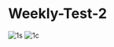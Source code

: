 # Weekly-Test-2
![1s](https://github.com/yadnika10/Weekly-Test-2/assets/122971264/e469ebc7-c543-44e4-93c5-c22eb53785d0)
![1c](https://github.com/yadnika10/Weekly-Test-2/assets/122971264/91f99c3e-3a19-4b23-9cd7-0439e0858be2)
